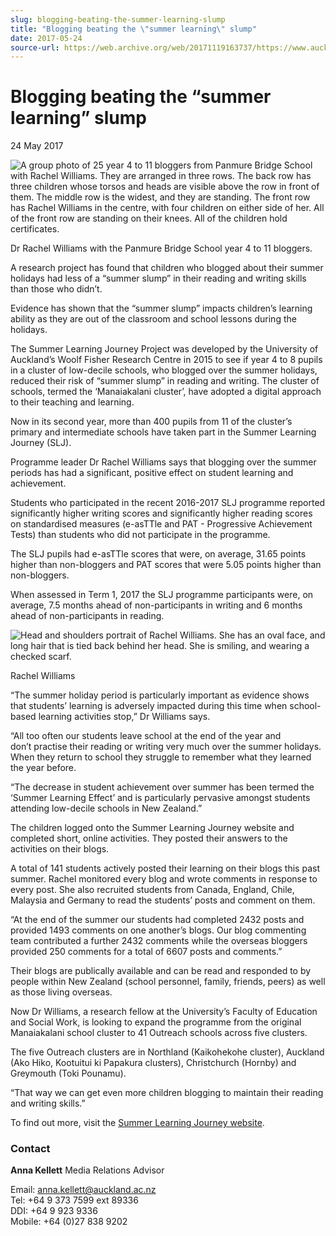 ```yaml
---
slug: blogging-beating-the-summer-learning-slump
title: "Blogging beating the \"summer learning\" slump"
date: 2017-05-24
source-url: https://web.archive.org/web/20171119163737/https://www.auckland.ac.nz/en/about/news-events-and-notices/news/news-2017/05/blogging-beating-the-summer-learning-slump.html
---
```

Blogging beating the “summer learning” slump
============================================

24 May 2017

![A group photo of 25 year 4 to 11 bloggers from Panmure Bridge School with Rachel Williams. They are arranged in three rows. The back row has three children whose torsos and heads are visible above the row in front of them. The middle row is the widest, and they are standing.  The front row has Rachel Williams in the centre, with four children on either side of her. All of the front row are standing on their knees. All of the children hold certificates.](https://www.auckland.ac.nz/en/about/news-events-and-notices/news/news-2017/05/blogging-beating-the-summer-learning-slump/_jcr_content/par/textimage/image.img.jpg/1495589962302.jpg "Rachel Williams with the Panmure Bridge School year 4 to 11 bloggers")

Dr Rachel Williams with the Panmure Bridge School year 4 to 11 bloggers.

A research project has found that children who blogged about their summer holidays had less of a “summer slump” in their reading and writing skills than those who didn’t.

Evidence has shown that the “summer slump” impacts children’s learning ability as they are out of the classroom and school lessons during the holidays.

The Summer Learning Journey Project was developed by the University of Auckland’s Woolf Fisher Research Centre in 2015 to see if year 4 to 8 pupils in a cluster of low-decile schools, who blogged over the summer holidays, reduced their risk of “summer slump” in reading and writing. The cluster of schools, termed the ‘Manaiakalani cluster’, have adopted a digital approach to their teaching and learning.

Now in its second year, more than 400 pupils from 11 of the cluster’s primary and intermediate schools have taken part in the Summer Learning Journey (SLJ).

Programme leader Dr Rachel Williams says that blogging over the summer periods has had a significant, positive effect on student learning and achievement.

Students who participated in the recent 2016-2017 SLJ programme reported significantly higher writing scores and significantly higher reading scores on standardised measures (e-asTTle and PAT - Progressive Achievement Tests) than students who did not participate in the programme.

The SLJ pupils had e-asTTle scores that were, on average, 31.65 points higher than non-bloggers and PAT scores that were 5.05 points higher than non-bloggers.

When assessed in Term 1, 2017 the SLJ programme participants were, on average, 7.5 months ahead of non-participants in writing and 6 months ahead of non-participants in reading.

![Head and shoulders portrait of Rachel Williams. She has an oval face, and long hair that is tied back behind her head. She is smiling, and wearing a checked scarf.](https://www.auckland.ac.nz/en/about/news-events-and-notices/news/news-2017/05/blogging-beating-the-summer-learning-slump/_jcr_content/par/textimage_0/image.img.jpg/1495590763427.jpg "Dr Rachel Williams")

Rachel Williams

“The summer holiday period is particularly important as evidence shows that students’ learning is adversely impacted during this time when school-based learning activities stop,” Dr Williams says.

“All too often our students leave school at the end of the year and don’t practise their reading or writing very much over the summer holidays. When they return to school they struggle to remember what they learned the year before.

“The decrease in student achievement over summer has been termed the ‘Summer Learning Effect’ and is particularly pervasive amongst students attending low-decile schools in New Zealand.”

The children logged onto the Summer Learning Journey website and completed short, online activities. They posted their answers to the activities on their blogs.

A total of 141 students actively posted their learning on their blogs this past summer. Rachel monitored every blog and wrote comments in response to every post. She also recruited students from Canada, England, Chile, Malaysia and Germany to read the students’ posts and comment on them.

“At the end of the summer our students had completed 2432 posts and provided 1493 comments on one another’s blogs. Our blog commenting team contributed a further 2432 comments while the overseas bloggers provided 250 comments for a total of 6607 posts and comments.”

Their blogs are publically available and can be read and responded to by people within New Zealand (school personnel, family, friends, peers) as well as those living overseas.

Now Dr Williams, a research fellow at the University’s Faculty of Education and Social Work, is looking to expand the programme from the original Manaiakalani school cluster to 41 Outreach schools across five clusters.

The five Outreach clusters are in Northland (Kaikohekohe cluster), Auckland (Ako Hiko, Kootuitui ki Papakura clusters), Christchurch (Hornby) and Greymouth (Toki Pounamu).

“That way we can get even more children blogging to maintain their reading and writing skills.”

To find out more, visit the [Summer Learning Journey website](https://sites.google.com/site/summerlearningjourney/welcome).

### Contact

**Anna Kellett** Media Relations Advisor

Email: [anna.kellett@auckland.ac.nz](mailto:anna.kellett@auckland.ac.nz)  
Tel: +64 9 373 7599 ext 89336  
DDI: +64 9 923 9336  
Mobile: +64 (0)27 838 9202